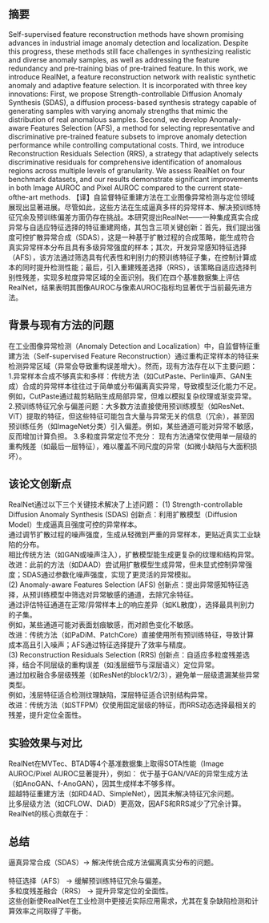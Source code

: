 ## **摘要**
  Self-supervised feature reconstruction methods have shown promising advances in industrial image anomaly detection and localization. Despite this progress, these methods still face challenges in synthesizing realistic and diverse anomaly samples, as well as addressing the feature redundancy and pre-training bias of pre-trained feature. In this work, we introduce RealNet, a feature reconstruction network with realistic synthetic anomaly and adaptive feature selection. It is incorporated with three key innovations: First, we propose Strength-controllable Diffusion Anomaly Synthesis (SDAS), a diffusion process-based synthesis strategy capable of generating samples with varying anomaly strengths that mimic the distribution of real anomalous samples. Second, we develop Anomaly-aware Features Selection (AFS), a method for selecting representative and discriminative pre-trained feature subsets to improve anomaly detection performance while controlling computational costs. Third, we introduce Reconstruction Residuals Selection (RRS), a strategy that adaptively selects discriminative residuals for comprehensive identification of anomalous regions across multiple levels of granularity. We assess RealNet on four benchmark datasets, and our results demonstrate significant improvements in both Image AUROC and Pixel AUROC compared to the current state-ofthe-art methods.
  【译】自监督特征重建方法在工业图像异常检测与定位领域展现出显著进展。尽管如此，这些方法在生成逼真多样的异常样本、解决预训练特征冗余及预训练偏差方面仍存在挑战。本研究提出RealNet——一种集成真实合成异常与自适应特征选择的特征重建网络，其包含三项关键创新：首先，我们提出强度可控扩散异常合成（SDAS），这是一种基于扩散过程的合成策略，能生成符合真实异常样本分布且具有多级异常强度的样本；其次，开发异常感知特征选择（AFS），该方法通过筛选具有代表性和判别力的预训练特征子集，在控制计算成本的同时提升检测性能；最后，引入重建残差选择（RRS），该策略自适应选择判别性残差，实现多粒度异常区域的全面识别。我们在四个基准数据集上评估RealNet，结果表明其图像AUROC与像素AUROC指标均显著优于当前最先进方法。
## **背景与现有方法的问题**
  在工业图像异常检测（Anomaly Detection and Localization）中，自监督特征重建方法（Self-supervised Feature Reconstruction）通过重构正常样本的特征来检测异常区域（异常会导致重构误差增大）。然而，现有方法存在以下主要问题：
  1.异常样本合成不够真实和多样：传统方法（如CutPaste、Perlin噪声、GAN生成）合成的异常样本往往过于简单或分布偏离真实异常，导致模型泛化能力不足。例如，CutPaste通过裁剪粘贴生成局部异常，但难以模拟复杂纹理或渐变异常。<br>
  2.预训练特征冗余与偏差问题：大多数方法直接使用预训练模型（如ResNet、ViT）提取的特征，但这些特征可能包含大量与异常无关的信息（冗余），甚至因预训练任务（如ImageNet分类）引入偏差。例如，某些通道可能对异常不敏感，反而增加计算负担。
  3.多粒度异常定位不充分：
现有方法通常仅使用单一层级的重构残差（如最后一层特征），难以覆盖不同尺度的异常（如微小缺陷与大面积损坏）。
## **该论文创新点**
RealNet通过以下三个关键技术解决了上述问题：
(1) Strength-controllable Diffusion Anomaly Synthesis (SDAS)
创新点：利用扩散模型（Diffusion Model）生成逼真且强度可控的异常样本。<br>
通过调节扩散过程的噪声强度，生成从轻微到严重的异常样本，更贴近真实工业缺陷的分布。<br>
相比传统方法（如GAN或噪声注入），扩散模型能生成更复杂的纹理和结构异常。<br>
改进：此前的方法（如DAAD）尝试用扩散模型生成异常，但未显式控制异常强度；SDAS通过参数化噪声强度，实现了更灵活的异常模拟。<br>
(2) Anomaly-aware Features Selection (AFS)
创新点：提出异常感知特征选择，从预训练模型中筛选对异常敏感的通道，去除冗余特征。<br>
通过评估特征通道在正常/异常样本上的响应差异（如KL散度），选择最具判别力的子集。<br>
例如，某些通道可能对表面划痕敏感，而对颜色变化不敏感。<br>
改进：传统方法（如PaDiM、PatchCore）直接使用所有预训练特征，导致计算成本高且引入噪声；AFS通过特征选择提升了效率与精度。<br>
(3) Reconstruction Residuals Selection (RRS)
创新点：自适应多粒度残差选择，结合不同层级的重构误差（如浅层细节与深层语义）定位异常。<br>
通过加权融合多层级残差（如ResNet的block1/2/3），避免单一层级遗漏某些异常类型。<br>
例如，浅层特征适合检测纹理缺陷，深层特征适合识别结构异常。<br>
改进：传统方法（如STFPM）仅使用固定层级的特征，而RRS动态选择最相关的残差，提升定位全面性。<br>
## **实验效果与对比**
RealNet在MVTec、BTAD等4个基准数据集上取得SOTA性能（Image AUROC/Pixel AUROC显著提升），例如：
优于基于GAN/VAE的异常生成方法（如AnoGAN、f-AnoGAN），因其生成样本不够多样。<br>
超越特征重建方法（如RD4AD、SimpleNet），因其未解决特征冗余问题。<br>
比多层级方法（如CFLOW、DiAD）更高效，因AFS和RRS减少了冗余计算。<br>
RealNet的核心贡献在于：
## **总结**
逼真异常合成（SDAS）→ 解决传统合成方法偏离真实分布的问题。<br>   
特征选择（AFS） → 缓解预训练特征冗余与偏差。<br>
多粒度残差融合（RRS） → 提升异常定位的全面性。<br>
这些创新使RealNet在工业检测中更接近实际应用需求，尤其在复杂缺陷检测和计算效率之间取得了平衡。

